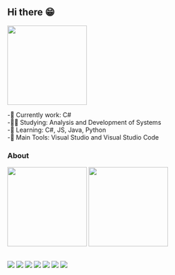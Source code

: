 ## Hi there 😁 

<img height="180em" src="https://64.media.tumblr.com/e33e870cb73dfeb5e8b5654dd3edb30d/tumblr_o1rzpey14q1v1b8nao2_250.gifv">

-🔭 Currently work: C# <br>
-👨‍🎓 Studying: Analysis and Development of Systems <br>
-🌱 Learning: C#, JS, Java, Python <br>
-🎒 Main Tools: Visual Studio and Visual Studio Code <br>

<h3> About </h3>

<div> 
  <img height="180em" src="https://github-readme-stats.vercel.app/api?username=rianers&theme=tokyonight&show_icons=true">
  <img height="180em" src="https://github-readme-stats.vercel.app/api/top-langs/?username=rianers&theme=tokyonight&layout=compact">
</div>

##

<div style="display: inline_block">
  <img src="https://img.icons8.com/color/50/000000/c-sharp-logo.png"/>
  <img src="https://img.icons8.com/color/48/000000/bootstrap.png"/>
  <img src="https://img.icons8.com/color/48/000000/html-5--v1.png"/>
  <img src="https://img.icons8.com/color/48/000000/css3.png"/>
  <img src="https://img.icons8.com/color/48/000000/javascript--v1.png"/>
  <img src="https://img.icons8.com/color/48/000000/python--v1.png"/>
  <img src="https://img.icons8.com/color/48/000000/java-coffee-cup-logo--v1.png"/>
</div>
